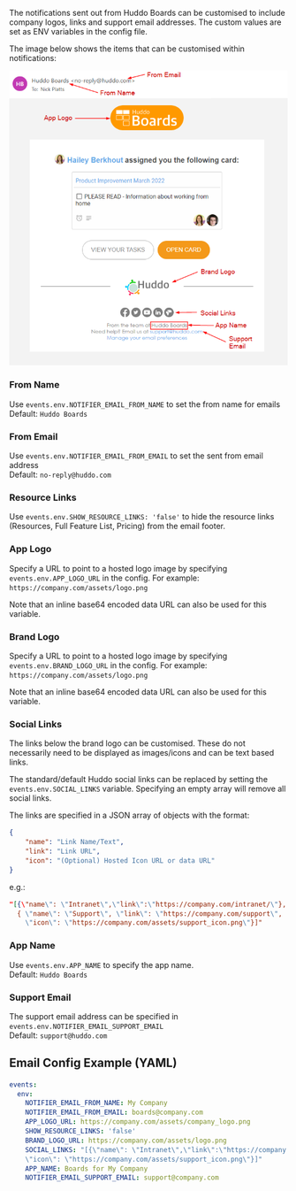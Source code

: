 The notifications sent out from Huddo Boards can be customised to include company logos, links and support email addresses.
The custom values are set as ENV variables in the config file.

The image below shows the items that can be customised within notifications:
<br/>

![Customisable values](notification-config.png)

### From Name

Use `events.env.NOTIFIER_EMAIL_FROM_NAME` to set the from name for emails <br/>Default: `Huddo Boards`

### From Email

Use `events.env.NOTIFIER_EMAIL_FROM_EMAIL` to set the sent from email address <br/>Default: `no-reply@huddo.com`

### Resource Links

Use `events.env.SHOW_RESOURCE_LINKS: 'false'` to hide the resource links (Resources, Full Feature List, Pricing) from the email footer.

### App Logo

Specify a URL to point to a hosted logo image by specifying `events.env.APP_LOGO_URL` in the config.
For example: `https://company.com/assets/logo.png`

Note that an inline base64 encoded data URL can also be used for this variable.

### Brand Logo

Specify a URL to point to a hosted logo image by specifying `events.env.BRAND_LOGO_URL` in the config.
For example: `https://company.com/assets/logo.png`

Note that an inline base64 encoded data URL can also be used for this variable.

### Social Links

The links below the brand logo can be customised. These do not necessarily need to be displayed as images/icons and can be text based links.

The standard/default Huddo social links can be replaced by setting the `events.env.SOCIAL_LINKS` variable. Specifying an empty array will remove all social links.

The links are specified in a JSON array of objects with the format:

```json
{
    "name": "Link Name/Text",
    "link": "Link URL",
    "icon": "(Optional) Hosted Icon URL or data URL"
}
```

e.g.:

```json
"[{\"name\": \"Intranet\",\"link\":\"https://company.com/intranet/\"},
  { \"name\": \"Support\", \"link\": \"https://company.com/support\",
    \"icon\": \"https://company.com/assets/support_icon.png\"}]"
```

### App Name

Use `events.env.APP_NAME` to specify the app name.<br/>Default: `Huddo Boards`

### Support Email

The support email address can be specified in `events.env.NOTIFIER_EMAIL_SUPPORT_EMAIL`<br/>Default: `support@huddo.com`

## Email Config Example (YAML)

```yaml
events:
  env:
    NOTIFIER_EMAIL_FROM_NAME: My Company
    NOTIFIER_EMAIL_FROM_EMAIL: boards@company.com
    APP_LOGO_URL: https://company.com/assets/company_logo.png
    SHOW_RESOURCE_LINKS: 'false'
    BRAND_LOGO_URL: https://company.com/assets/logo.png
    SOCIAL_LINKS: "[{\"name\": \"Intranet\",\"link\":\"https://company.com/intranet/\"}, { \"name\": \"Support\", \"link\": \"https://company.com/support\",
    \"icon\": \"https://company.com/assets/support_icon.png\"}]"
    APP_NAME: Boards for My Company
    NOTIFIER_EMAIL_SUPPORT_EMAIL: support@company.com
```
